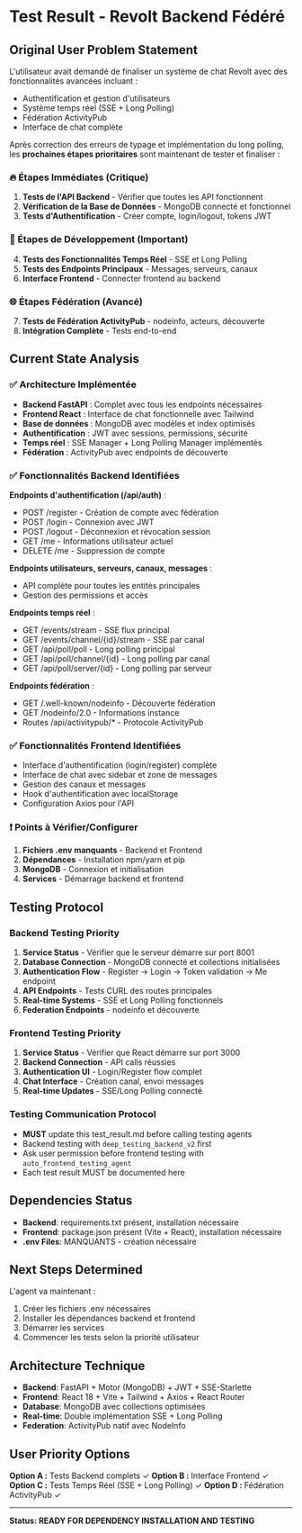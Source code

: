 # Test Result - Revolt Backend Fédéré

## Original User Problem Statement
L'utilisateur avait demandé de finaliser un système de chat Revolt avec des fonctionnalités avancées incluant :
- Authentification et gestion d'utilisateurs
- Système temps réel (SSE + Long Polling)  
- Fédération ActivityPub
- Interface de chat complète

Après correction des erreurs de typage et implémentation du long polling, les **prochaines étapes prioritaires** sont maintenant de tester et finaliser :

### 🔥 Étapes Immédiates (Critique)
1. **Tests de l'API Backend** - Vérifier que toutes les API fonctionnent
2. **Vérification de la Base de Données** - MongoDB connecté et fonctionnel
3. **Tests d'Authentification** - Créer compte, login/logout, tokens JWT

### 🚀 Étapes de Développement (Important)  
4. **Tests des Fonctionnalités Temps Réel** - SSE et Long Polling
5. **Tests des Endpoints Principaux** - Messages, serveurs, canaux
6. **Interface Frontend** - Connecter frontend au backend

### 🌐 Étapes Fédération (Avancé)
7. **Tests de Fédération ActivityPub** - nodeinfo, acteurs, découverte
8. **Intégration Complète** - Tests end-to-end

## Current State Analysis

### ✅ Architecture Implémentée
- **Backend FastAPI** : Complet avec tous les endpoints nécessaires
- **Frontend React** : Interface de chat fonctionnelle avec Tailwind
- **Base de données** : MongoDB avec modèles et index optimisés
- **Authentification** : JWT avec sessions, permissions, sécurité
- **Temps réel** : SSE Manager + Long Polling Manager implémentés
- **Fédération** : ActivityPub avec endpoints de découverte

### ✅ Fonctionnalités Backend Identifiées
**Endpoints d'authentification (/api/auth)** :
- POST /register - Création de compte avec fédération
- POST /login - Connexion avec JWT  
- POST /logout - Déconnexion et révocation session
- GET /me - Informations utilisateur actuel
- DELETE /me - Suppression de compte

**Endpoints utilisateurs, serveurs, canaux, messages** :
- API complète pour toutes les entités principales
- Gestion des permissions et accès

**Endpoints temps réel** :
- GET /events/stream - SSE flux principal
- GET /events/channel/{id}/stream - SSE par canal  
- GET /api/poll/poll - Long polling principal
- GET /api/poll/channel/{id} - Long polling par canal
- GET /api/poll/server/{id} - Long polling par serveur

**Endpoints fédération** :
- GET /.well-known/nodeinfo - Découverte fédération
- GET /nodeinfo/2.0 - Informations instance
- Routes /api/activitypub/* - Protocole ActivityPub

### ✅ Fonctionnalités Frontend Identifiées
- Interface d'authentification (login/register) complète
- Interface de chat avec sidebar et zone de messages
- Gestion des canaux et messages
- Hook d'authentification avec localStorage
- Configuration Axios pour l'API

### ❗ Points à Vérifier/Configurer
1. **Fichiers .env manquants** - Backend et Frontend
2. **Dépendances** - Installation npm/yarn et pip  
3. **MongoDB** - Connexion et initialisation
4. **Services** - Démarrage backend et frontend

## Testing Protocol

### Backend Testing Priority
1. **Service Status** - Vérifier que le serveur démarre sur port 8001
2. **Database Connection** - MongoDB connecté et collections initialisées  
3. **Authentication Flow** - Register → Login → Token validation → Me endpoint
4. **API Endpoints** - Tests CURL des routes principales
5. **Real-time Systems** - SSE et Long Polling fonctionnels
6. **Federation Endpoints** - nodeinfo et découverte

### Frontend Testing Priority  
1. **Service Status** - Vérifier que React démarre sur port 3000
2. **Backend Connection** - API calls réussies
3. **Authentication UI** - Login/Register flow complet
4. **Chat Interface** - Création canal, envoi messages
5. **Real-time Updates** - SSE/Long Polling connecté

### Testing Communication Protocol
- **MUST** update this test_result.md before calling testing agents
- Backend testing with `deep_testing_backend_v2` first
- Ask user permission before frontend testing with `auto_frontend_testing_agent`
- Each test result MUST be documented here

## Dependencies Status
- **Backend**: requirements.txt présent, installation nécessaire
- **Frontend**: package.json présent (Vite + React), installation nécessaire  
- **.env Files**: MANQUANTS - création nécessaire

## Next Steps Determined
L'agent va maintenant :
1. Créer les fichiers .env nécessaires
2. Installer les dépendances backend et frontend
3. Démarrer les services 
4. Commencer les tests selon la priorité utilisateur

## Architecture Technique
- **Backend**: FastAPI + Motor (MongoDB) + JWT + SSE-Starlette
- **Frontend**: React 18 + Vite + Tailwind + Axios + React Router
- **Database**: MongoDB avec collections optimisées 
- **Real-time**: Double implémentation SSE + Long Polling
- **Federation**: ActivityPub natif avec NodeInfo

## User Priority Options
**Option A :** Tests Backend complets ✓
**Option B :** Interface Frontend ✓  
**Option C :** Tests Temps Réel (SSE + Long Polling) ✓
**Option D :** Fédération ActivityPub ✓

---

**Status: READY FOR DEPENDENCY INSTALLATION AND TESTING**